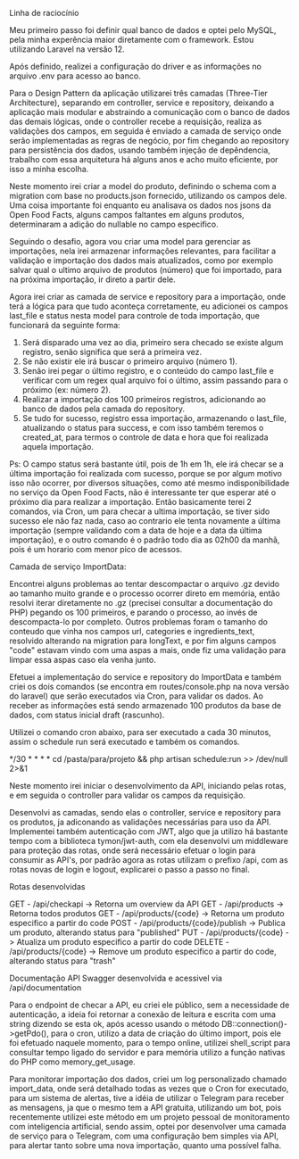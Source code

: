 Linha de raciocínio

Meu primeiro passo foi definir qual banco de dados e optei pelo MySQL, pela minha experência maior diretamente com o framework. Estou utilizando Laravel na versão 12.

Após definido, realizei a configuração do driver e as informações no arquivo .env para acesso ao banco.

Para o Design Pattern da aplicação utilizarei três camadas (Three-Tier Architecture), separando em controller, service e repository, deixando a aplicação mais modular e abstraindo a comunicação com o banco de dados das demais lógicas, onde o controller recebe a requisição, realiza as validações dos campos, em seguida é enviado a camada de serviço onde serão implementadas as regras de negócio, por fim chegando ao repository para persistência dos dados, usando também injeção de depêndencia, trabalho com essa arquitetura há alguns anos e acho muito eficiente, por isso a minha escolha.

Neste momento irei criar a model do produto, definindo o schema com a migration com base no products.json fornecido, utilizando os campos dele. Uma coisa importante foi enquanto eu analisava os dados nos jsons da Open Food Facts, alguns campos faltantes em alguns produtos, determinaram a adição do nullable no campo especifico.

Seguindo o desafio, agora vou criar uma model para gerenciar as importações, nela irei armazenar informações relevantes, para facilitar a validação e importação dos dados mais atualizados, como por exemplo salvar qual o ultimo arquivo de produtos (número) que foi importado, para na próxima importação, ir direto a partir dele.

Agora irei criar as camada de service e repository para a importação, onde terá a lógica para que tudo aconteça corretamente, eu adicionei os campos last_file e status nesta model para controle de toda importação, que funcionará da seguinte forma:

1) Será disparado uma vez ao dia, primeiro sera checado se existe algum registro, senão significa que será a primeira vez.
2) Se não existir ele irá buscar o primeiro arquivo (número 1).
3) Senão irei pegar o último registro, e o conteúdo do campo last_file e verificar com um regex qual arquivo foi o último, assim passando para o próximo (ex: número 2).
4) Realizar a importação dos 100 primeiros registros, adicionando ao banco de dados pela camada do repository.
5) Se tudo for sucesso, registro essa importação, armazenando o last_file, atualizando o status para success, e com isso também teremos o created_at, para termos o controle de data e hora que foi realizada aquela importação.

Ps: O campo status será bastante útil, pois de 1h em 1h, ele irá checar se a última importação foi realizada com sucesso, porque se por algum motivo isso não ocorrer, por diversos situações, como até mesmo indisponibilidade no serviço da Open Food Facts, não é interessante ter que esperar até o próximo dia para realizar a importação. Então basicamente terei 2 comandos, via Cron, um para checar a ultima importação, se tiver sido sucesso ele não faz nada, caso ao contrario ele tenta novamente a última importação (sempre validando com a data de hoje e a data da última importação), e o outro comando é o padrão todo dia as 02h00 da manhã, pois é um horario com menor pico de acessos.

Camada de serviço ImportData:

Encontrei alguns problemas ao tentar descompactar o arquivo .gz devido ao tamanho muito grande e o processo ocorrer direto em memória, então resolvi iterar diretamente no .gz (precisei consultar a documentação do PHP) pegando os 100 primeiros, e parando o processo, ao invés de descompacta-lo por completo. Outros problemas foram o tamanho do conteudo que vinha nos campos url, categories e ingredients_text, resolvido alterando na migration para longText, e por fim alguns campos "code" estavam vindo com uma aspas a mais, onde fiz uma validação para limpar essa aspas caso ela venha junto. 

Efetuei a implementação do service e repository do ImportData e também criei os dois comandos (se encontra em routes/console.php na nova versão do laravel) que serão executados via Cron, para validar os dados. Ao receber as informações está sendo armazenado 100 produtos da base de dados, com status inicial draft (rascunho).

Utilizei o comando cron abaixo, para ser executado a cada 30 minutos, assim o schedule run será executado e também os comandos.

*/30 * * * * cd /pasta/para/projeto && php artisan schedule:run >> /dev/null 2>&1

Neste momento irei iniciar o desenvolvimento da API, iniciando pelas rotas, e em seguida o controller para validar os campos da requisição.

Desenvolvi as camadas, sendo elas o controller, service e repository para os produtos, ja adiconando as validações necessárias para uso da API. Implementei também autenticação com JWT, algo que ja utilizo há bastante tempo com a biblioteca tymon/jwt-auth, com ela desenvolvi um middleware para proteção das rotas, onde será necessário efetuar o login para consumir as API's, por padrão agora as rotas utilizam o prefixo /api, com as rotas novas de login e logout, explicarei o passo a passo no final.

Rotas desenvolvidas

GET - /api/checkapi -> Retorna um overview da API
GET - /api/products -> Retorna todos produtos
GET - /api/products/{code} -> Retorna um produto especifico a partir do code
POST - /api/products/{code}/publish -> Publica um produto, alterando status para "published"
PUT - /api/products/{code} -> Atualiza um produto especifico a partir do code
DELETE - /api/products/{code} -> Remove um produto especifico a partir do code, alterando status para "trash"

Documentação API Swagger desenvolvida e acessivel via /api/documentation

Para o endpoint de checar a API, eu criei ele público, sem a necessidade de autenticação, a ideia foi retornar a conexão de leitura e escrita com uma string dizendo se esta ok, após acesso usando o método DB::connection()->getPdo(), para o cron, utilizo a data de criação do último import, pois ele foi efetuado naquele momento, para o tempo online, utilizei shell_script para consultar tempo ligado do servidor e para memória utilizo a função nativas do PHP como memory_get_usage.

Para monitorar importação dos dados, criei um log personalizado chamado import_data, onde será detalhado todas as vezes que o Cron for executado, para um sistema de alertas, tive a idéia de utilizar o Telegram para receber as mensagens, ja que o mesmo tem a API gratuita, utilizando um bot, pois recentemente utilizei este método em um projeto pessoal de monitoramento com inteligencia artificial, sendo assim, optei por desenvolver uma camada de serviço para o Telegram, com uma configuração bem simples via API, para alertar tanto sobre uma nova importação, quanto uma possível falha.
